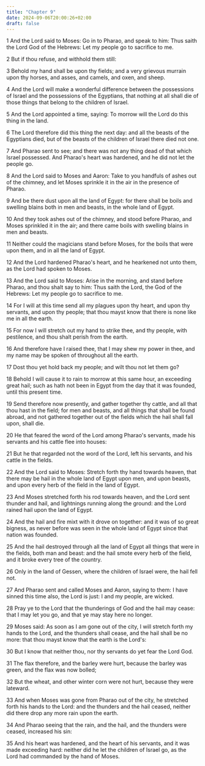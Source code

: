```yaml
---
title: "Chapter 9"
date: 2024-09-06T20:00:26+02:00
draft: false
---
```



1 And the Lord said to Moses: Go in to Pharao, and speak to him: Thus saith the Lord God of the Hebrews: Let my people go to sacrifice to me.

2 But if thou refuse, and withhold them still:

3 Behold my hand shall be upon thy fields; and a very grievous murrain upon thy horses, and asses, and camels, and oxen, and sheep.

4 And the Lord will make a wonderful difference between the possessions of Israel and the possessions of the Egyptians, that nothing at all shall die of those things that belong to the children of Israel.

5 And the Lord appointed a time, saying: To morrow will the Lord do this thing in the land.

6 The Lord therefore did this thing the next day: and all the beasts of the Egyptians died, but of the beasts of the children of Israel there died not one.

7 And Pharao sent to see; and there was not any thing dead of that which Israel possessed. And Pharao's heart was hardened, and he did not let the people go.

8 And the Lord said to Moses and Aaron: Take to you handfuls of ashes out of the chimney, and let Moses sprinkle it in the air in the presence of Pharao.

9 And be there dust upon all the land of Egypt: for there shall be boils and swelling blains both in men and beasts, in the whole land of Egypt.

10 And they took ashes out of the chimney, and stood before Pharao, and Moses sprinkled it in the air; and there came boils with swelling blains in men and beasts.

11 Neither could the magicians stand before Moses, for the boils that were upon them, and in all the land of Egypt.

12 And the Lord hardened Pharao's heart, and he hearkened not unto them, as the Lord had spoken to Moses.

13 And the Lord said to Moses: Arise in the morning, and stand before Pharao, and thou shalt say to him: Thus saith the Lord, the God of the Hebrews: Let my people go to sacrifice to me.

14 For I will at this time send all my plagues upon thy heart, and upon thy servants, and upon thy people; that thou mayst know that there is none like me in all the earth.

15 For now I will stretch out my hand to strike thee, and thy people, with pestilence, and thou shalt perish from the earth.

16 And therefore have I raised thee, that I may shew my power in thee, and my name may be spoken of throughout all the earth.

17 Dost thou yet hold back my people; and wilt thou not let them go?

18 Behold I will cause it to rain to morrow at this same hour, an exceeding great hail; such as hath not been in Egypt from the day that it was founded, until this present time.

19 Send therefore now presently, and gather together thy cattle, and all that thou hast in the field; for men and beasts, and all things that shall be found abroad, and not gathered together out of the fields which the hail shall fall upon, shall die.

20 He that feared the word of the Lord among Pharao's servants, made his servants and his cattle flee into houses:

21 But he that regarded not the word of the Lord, left his servants, and his cattle in the fields.

22 And the Lord said to Moses: Stretch forth thy hand towards heaven, that there may be hail in the whole land of Egypt upon men, and upon beasts, and upon every herb of the field in the land of Egypt.

23 And Moses stretched forth his rod towards heaven, and the Lord sent thunder and hail, and lightnings running along the ground: and the Lord rained hail upon the land of Egypt.

24 And the hail and fire mixt with it drove on together: and it was of so great bigness, as never before was seen in the whole land of Egypt since that nation was founded.

25 And the hail destroyed through all the land of Egypt all things that were in the fields, both man and beast: and the hail smote every herb of the field, and it broke every tree of the country.

26 Only in the land of Gessen, where the children of Israel were, the hail fell not.

27 And Pharao sent and called Moses and Aaron, saying to them: I have sinned this time also, the Lord is just: I and my people, are wicked.

28 Pray ye to the Lord that the thunderings of God and the hail may cease: that I may let you go, and that ye may stay here no longer.

29 Moses said: As soon as I am gone out of the city, I will stretch forth my hands to the Lord, and the thunders shall cease, and the hail shall be no more: that thou mayst know that the earth is the Lord's:

30 But I know that neither thou, nor thy servants do yet fear the Lord God.

31 The flax therefore, and the barley were hurt, because the barley was green, and the flax was now bolled;

32 But the wheat, and other winter corn were not hurt, because they were lateward.

33 And when Moses was gone from Pharao out of the city, he stretched forth his hands to the Lord: and the thunders and the hail ceased, neither did there drop any more rain upon the earth.

34 And Pharao seeing that the rain, and the hail, and the thunders were ceased, increased his sin:

35 And his heart was hardened, and the heart of his servants, and it was made exceeding hard: neither did he let the children of Israel go, as the Lord had commanded by the hand of Moses.

